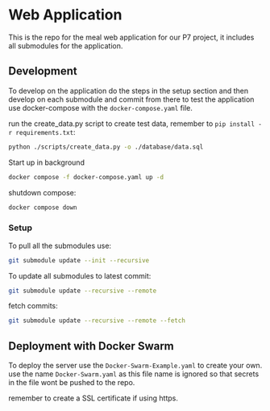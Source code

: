 # Web Application

This is the repo for the meal web application for our P7 project, it includes all submodules for the application. 

## Development

To develop on the application do the steps in the setup section and then develop on each submodule and commit from there to test the application use docker-compose with the `docker-compose.yaml` file. 



run the create_data.py script to create test data, remember to `pip install -r requirements.txt`:
```sh
python ./scripts/create_data.py -o ./database/data.sql
```


Start up in background
```sh
docker compose -f docker-compose.yaml up -d
```

shutdown compose:
```sh
docker compose down
```

### Setup
To pull all the submodules use:
```sh
git submodule update --init --recursive
```

To update all submodules to latest commit:
```sh
git submodule update --recursive --remote
```

fetch commits:
```sh
git submodule update --recursive --remote --fetch
```

## Deployment with Docker Swarm
To deploy the server use the `Docker-Swarm-Example.yaml` to create your own.
use the name `Docker-Swarm.yaml` as this file name is ignored so that secrets in the file wont be pushed to the repo. 

remember to create a SSL certificate if using https.


